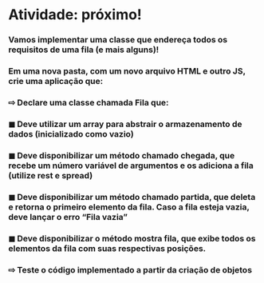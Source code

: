 # Atividade: próximo!
### Vamos implementar uma classe que endereça todos os requisitos de uma fila (e mais alguns)!
### Em uma nova pasta, com um novo arquivo HTML e outro JS, crie uma aplicação que:
### ⇨ Declare uma classe chamada Fila que:
### ◼ Deve utilizar um array para abstrair o armazenamento de dados (inicializado como vazio)
### ◼ Deve disponibilizar um método chamado chegada, que recebe um número variável de argumentos e os adiciona a fila (utilize rest e spread)
### ◼ Deve disponibilizar um método chamado partida, que deleta e retorna o primeiro elemento da fila. Caso a fila esteja vazia, deve lançar o erro “Fila vazia”
### ◼ Deve disponibilizar o método mostra fila, que exibe todos os elementos da fila com suas respectivas posições.
### ⇨ Teste o código implementado a partir da criação de objetos
